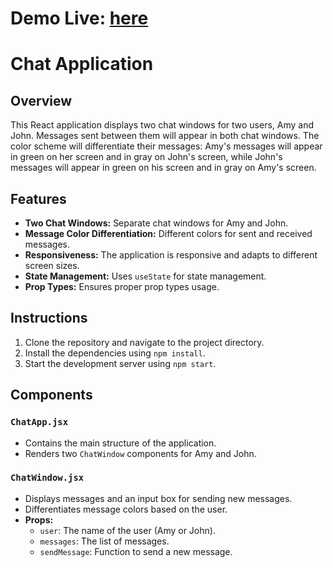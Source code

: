 # Demo Live: [here](https://chat-react33.netlify.app/)

# Chat Application

## Overview
This React application displays two chat windows for two users, Amy and John. Messages sent between them will appear in both chat windows. The color scheme will differentiate their messages: Amy's messages will appear in green on her screen and in gray on John's screen, while John's messages will appear in green on his screen and in gray on Amy's screen.

## Features
- **Two Chat Windows:** Separate chat windows for Amy and John.
- **Message Color Differentiation:** Different colors for sent and received messages.
- **Responsiveness:** The application is responsive and adapts to different screen sizes.
- **State Management:** Uses `useState` for state management.
- **Prop Types:** Ensures proper prop types usage.

## Instructions
1. Clone the repository and navigate to the project directory.
2. Install the dependencies using `npm install`.
3. Start the development server using `npm start`.

## Components

### `ChatApp.jsx`
- Contains the main structure of the application.
- Renders two `ChatWindow` components for Amy and John.

### `ChatWindow.jsx`
- Displays messages and an input box for sending new messages.
- Differentiates message colors based on the user.
- **Props:**
  - `user`: The name of the user (Amy or John).
  - `messages`: The list of messages.
  - `sendMessage`: Function to send a new message.


